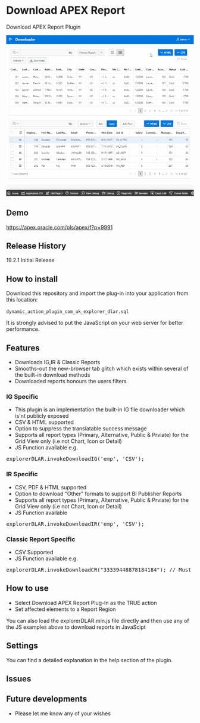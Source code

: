 # Download APEX Report

Download APEX Report Plugin

<img src="https://raw.githubusercontent.com/ExplorerUK/Download-APEX-Report-Plugin/master/preview.gif" width="700px">

## Demo
https://apex.oracle.com/pls/apex/f?p=9991

## Release History
19.2.1 Initial Release

## How to install
Download this repository and import the plug-in into your application from this location:

`dynamic_action_plugin_com_uk_explorer_dlar.sql`

It is strongly advised to put the JavaScript on your web server for better performance.

## Features
* Downloads IG,IR & Classic Reports
* Smooths-out the new-browser tab glitch which exists within several of the built-in download methods
* Downloaded reports honours the users filters

### IG Specific
* This plugin is an implementation the built-in IG file downloader which is'nt publicly exposed
* CSV & HTML supported
* Option to suppress the translatable success message
* Supports all report types (Primary, Alternative, Public & Prviate) for the Grid View only (i.e not Chart, Icon or Detail)
* JS Function available e.g.
<pre>explorerDLAR.invokeDownloadIG('emp', 'CSV');</pre>

### IR Specific
* CSV, PDF & HTML supported
* Option to download "Other" formats to support BI Publisher Reports 
* Supports all report types (Primary, Alternative, Public & Prviate) for the Grid View only (i.e not Chart, Icon or Detail)
* JS Function available
<pre>explorerDLAR.invokeDownloadIR('emp', 'CSV');</pre>

### Classic Report Specific
* CSV Supported
* JS Function available e.g.
<pre>explorerDLAR.invokeDownloadCR("33339448878184184"); // Must be the region ID not the static ID</pre>

## How to use
* Select Download APEX Report Plug-In as the TRUE action
* Set affected elements to a Report Region

You can also load the explorerDLAR.min.js file directly and then use any of the JS examples above to download reports in JavaScipt 

## Settings
You can find a detailed explanation in the help section of the plugin.

## Issues


## Future developments
* Please let me know any of your wishes

